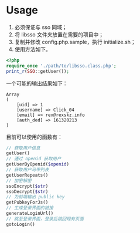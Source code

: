 # Usage

1. 必须保证与 sso 同域；
2. 将 libsso 文件夹放置在需要的项目中；
3. 复制并修改 config.php.sample，执行 initialize.sh；
4. 使用方法如下。

```php
<?php
require_once './path/to/libsso.class.php';
print_r(SSO::getUser());
```

一个可能的输出结果如下：

```text
Array
(
    [uid] => 1
    [username] => Click_04
    [email] => rex@rexskz.info
    [auth_ded] => 161320213
)
```

目前可以使用的函数有：

```php
// 获取用户信息
getUser()
// 通过 openid 获取用户
getUserByOpenid($openid)
// 获取用户马甲列表
getUserRepeats()
// 加密解密
ssoEncrypt($str)
ssoDecrypt($str)
// 为前端输出 public key
getPubkeyForJs()
// 生成登录界面的链接
generateLoginUrl()
// 跳至登录界面，登录后跳回现有页面
gotoLogin()
```
